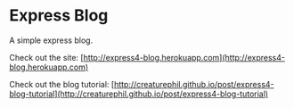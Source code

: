 Express Blog
=====================
A simple express blog.

Check out the site: [http://express4-blog.herokuapp.com](http://express4-blog.herokuapp.com)

Check out the blog tutorial: [http://creaturephil.github.io/post/express4-blog-tutorial](http://creaturephil.github.io/post/express4-blog-tutorial)
